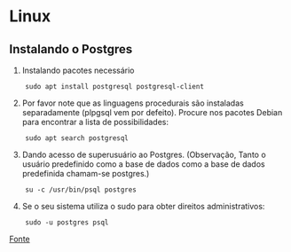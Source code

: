 # Linux

## Instalando o Postgres

1. Instalando pacotes necessário
```shell
    sudo apt install postgresql postgresql-client
```

2. Por favor note que as linguagens procedurais são instaladas separadamente (plpgsql vem por defeito). Procure nos pacotes Debian para encontrar a lista de possibilidades:
```shell
    sudo apt search postgresql
```

3. Dando acesso de superusuário ao Postgres. (Observação, Tanto o usuário predefinido como a base de dados como a base de dados predefinida chamam-se postgres.)
```shell
    su -c /usr/bin/psql postgres 
```

4. Se o seu sistema utiliza o sudo para obter direitos administrativos:
```shell
    sudo -u postgres psql 
```

[Fonte](https://wiki.debian.org/PostgreSql)